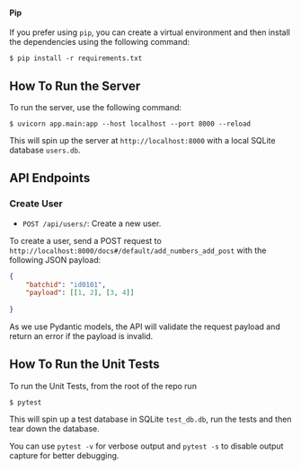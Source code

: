 #### Pip

If you prefer using `pip`, you can create a virtual environment and then install the dependencies using the following command:

```shell
$ pip install -r requirements.txt
```

## How To Run the Server

To run the server, use the following command:

```shell
$ uvicorn app.main:app --host localhost --port 8000 --reload
```

This will spin up the server at `http://localhost:8000` with a local SQLite database `users.db`.

## API Endpoints

### Create User

- `POST /api/users/`: Create a new user.

To create a user, send a POST request to `http://localhost:8000/docs#/default/add_numbers_add_post` with the following JSON payload:

```json
{
    "batchid": "id0101",
    "payload": [[1, 2], [3, 4]]
   
}
```

As we use Pydantic models, the API will validate the request payload and return an error if the payload is invalid.


## How To Run the Unit Tests
To run the Unit Tests, from the root of the repo run
```shell
$ pytest 
```

This will spin up a test database in SQLite `test_db.db`, run the tests and then tear down the database. 

You can use `pytest -v` for verbose output and `pytest -s` to disable output capture for better debugging.